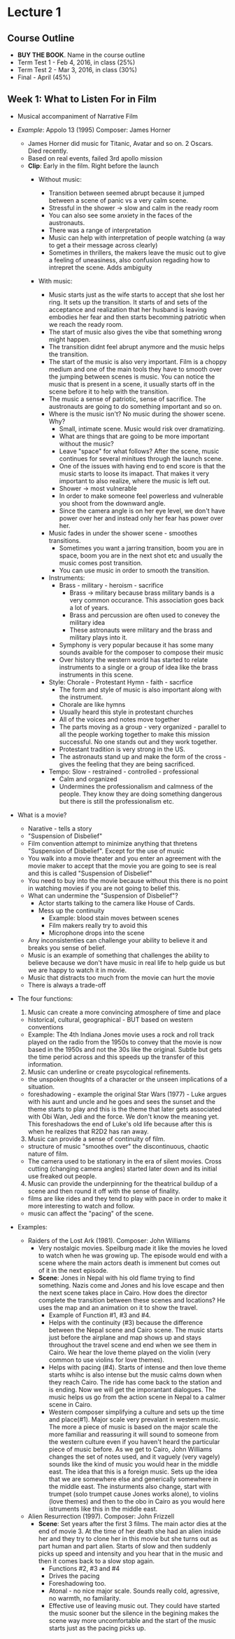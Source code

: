 # Lecture 1

## Course Outline
- __BUY THE BOOK__. Name in the course outline
- Term Test 1 - Feb 4, 2016, in class (25%)
- Term Test 2 - Mar 3, 2016, in class (30%)
- Final - April (45%)

## Week 1: What to Listen For in Film
- Musical accompaniment of Narrative Film
- _Example_: Appolo 13 (1995) Composer: James Horner
  - James Horner did music for Titanic, Avatar and so on. 2 Oscars. Died recently.
  - Based on real events, failed 3rd apollo mission
  - __Clip__: Early in the film. Right before the launch
    - Without music: 
      - Transition between seemed abrupt because it jumped between a scene of panic vs a very calm scene. 
      - Stressful in the shower -> slow and calm in the ready room
      - You can also see some anxiety in the faces of the austronauts. 
      - There was a range of interpretation
      - Music can help with interpretation of people watching (a way to get a their message across clearly)
      - Sometimes in thrillers, the makers leave the music out to give a feeling of uneasiness, also confusion regading how to intrepret the scene. Adds ambiguity

    - With music:
      - Music starts just as the wife starts to accept that she lost her ring. It sets up the transition. It starts of and sets of the acceptance and realization that her husband is leaving embodies her fear and then starts becomming patriotic when we reach the ready room.
      - The start of music also gives the vibe that something wrong might happen.
      - The transition didnt feel abrupt anymore and the music helps the transition.
      - The start of the music is also very important. Film is a choppy medium and one of the main tools they have to smooth over the jumping between scenes is music. You can notice the music that is present in a scene, it usually starts off in the scene before it to help with the transition.
      - The music a sense of patriotic, sense of sacrifice. The austronauts are going to do something important and so on.
      - Where is the music isn't? No music during the shower scene. Why?
        - Small, intimate scene. Music would risk over dramatizing.
        - What are things that are going to be more important without the music?
        - Leave "space" for what follows? After the scene, music continues for several minitues through the launch scene.
        - One of the issues with having end to end score is that the music starts to loose its imapact. That makes it very important to also realize, where the music is left out.
        - Shower -> most vulnerable
        - In order to make someone feel powerless and vulnerable you shoot from the downward angle.
        - Since the camera angle is on her eye level, we don't have power over her and instead only her fear has power over her.
      - Music fades in under the shower scene - smoothes transitions.
        - Sometimes you want a jarring transition, boom you are in space, boom you are in the next shot etc and usually the music comes post transition.
        - You can use music in order to smooth the transition.
      - Instruments:
        - Brass - military - heroism - sacrifice
          - Brass -> military because brass military bands is a very common occurance. This association goes back a lot of years.
          - Brass and percussion are often used to conevey the military idea
          - These astronauts were military and the brass and military plays into it.
        - Symphony is very popular because it has some many sounds avaible for the composer to compose their music
        - Over history the western world has started to relate instruments to a single or a group of idea like the brass instruments in this scene.
      - Style: Chorale - Protestant Hymn - faith - sacrfice
        - The form and style of music is also important along with the instrument. 
        - Chorale are like hymns
        - Usually heard this style in protestant churches
        - All of the voices and notes move together
        - The parts moving as a group - very organized - parallel to all the people working together to make this mission successful. No one stands out and they work together.
        - Protestant tradition is very strong in the US.
        - The astronauts stand up and make the form of the cross - gives the feeling that they are being sacrificed. 
      - Tempo: Slow - restrained - controlled - professional 
        - Calm and organized
        - Undermines the professionalism and calmness of the people. They know they are doing something dangerous but there is still the professionalism etc.

- What is a movie?
  - Narative - tells a story
  - "Suspension of Disbelief"
  - Film convention attempt to minimize anything that thretens "Suspension of Disbelief". Except for the use of music
  - You walk into a movie theater and you enter an agreement with the movie maker to accept that the movie you are going to see is real and this is called "Suspension of Disbelief"
  - You need to buy into the movie because without this there is no point in watching movies if you are not going to belief this. 
  - What can undermine the "Suspension of Disbelief"?
    - Actor starts talking to the camera like House of Cards.
    - Mess up the continuity
      - Example: blood stain moves between scenes
      - Film makers really try to avoid this
      - Microphone drops into the scene
  - Any inconsistenties can challenge your ability to believe it and breaks you sense of belief.
  - Music is an example of something that challenges the ability to believe because we don't have music in real life to help guide us but we are happy to watch it in movie.
  - Music that distracts too much from the movie can hurt the movie
  - There is always a trade-off

- The four functions:
  1. Music can create a more convincing atmosphere of time and place
    - historical, cultural, geographical - BUT based on western conventions
    - Example: The 4th Indiana Jones movie uses a rock and roll track played on the radio from the 1950s to convey that the movie is now based in the 1950s and not the 30s like the original. Subtle but gets the time period across and this speeds up the transfer of this information.
  2. Music can underline or create psycological refinements.
    - the unspoken thoughts of a character or the unseen implications of a situation.
    - foreshadowing - example the original Star Wars (1977) - Luke argues with his aunt and uncle and he goes and sees the sunset and the theme starts to play and this is the theme that later gets associated with Obi Wan, Jedi and the force. We don't know the meaning yet. This foreshadows the end of Luke's old life because after this is when he realizes that R2D2 has ran away.
  3. Music can provide a sense of continuity of film.
    - structure of music "smoothes over" the discontinuous, chaotic nature of film.
    - The camera used to be stationary in the era of silent movies. Cross cutting (changing camera angles) started later down and its initial use freaked out people.
  4. Music can provide the underpinning for the theatrical buildup of a scene and then round it off with the sense of finality.
    - films are like rides and they tend to play with pace in order to make it more interesting to watch and follow.
    - music can affect the "pacing" of the scene.

- Examples:
  - Raiders of the Lost Ark (1981). Composer: John Williams
    - Very nostalgic movies. Speilburg made it like the movies he loved to watch when he was growing up. The episode would end with a scene where the main actors death is immenent but comes out of it in the next episode.
    - __Scene__: Jones in Nepal with his old flame trying to find something. Nazis come and Jones and his love escape and then the next scene takes place in Cairo. How does the director complete the transition between these scenes and locations? He uses the map and an animation on it to show the travel.
      - Example of Function #1, #3 and #4.
      - Helps with the continuity (#3) because the difference between the Nepal scene and Cairo scene. The music starts just before the airplane and map shows up and stays throughout the travel scene and end when we see them in Cairo. We hear the love theme played on the violin (very common to use violins for love themes).
      - Helps with pacing (#4). Starts of intense and then love theme starts whihc is also intense but the music calms down when they reach Cairo. The ride has come back to the station and is ending. Now we will get the imporantant dialogues. The music helps us go from the action scene in Nepal to a calmer scene in Cairo.
      - Western composer simplifying a culture and sets up the time and place(#1). Major scale very prevalant in western music. The more a piece of music is based on the major scale the more familiar and reassuring it will sound to someone from the western culture even if you haven't heard the particular piece of music before. As we get to Cairo, John Williams changes the set of notes used, and it vaguely (very vagely) sounds like the kind of music you would hear in the middle east. The idea that this is a foreign music. Sets up the idea that we are somewhere else and generically somewhere in the middle east. The insturments also change, start with trumpet (solo trumpet cause Jones works alone), to violins (love themes) and then to the obo in Cairo as you would here istruments like this in the middle east.
  - Alien Resurrection (1997). Composer: John Frizzell
    - __Scene__: Set years after the first 3 films. The main actor dies at the end of movie 3. At the time of her death she had an alien inside her and they try to clone her in this movie but she turns out as part human and part alien. Starts of slow and then suddenly picks up speed and intensity and you hear that in the music and then it comes back to a slow stop again.
      - Functions #2, #3 and #4
      - Drives the pacing
      - Foreshadowing too.
      - Atonal - no nice major scale. Sounds really cold, agressive, no warmth, no familarity.
      - Effective use of leaving music out. They could have started the music sooner but the silence in the begining makes the scene way more uncomfortable and the start of the music starts just as the pacing picks up. 
      

